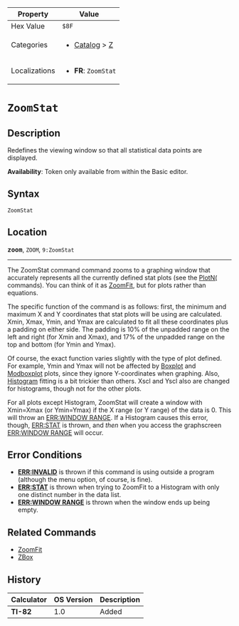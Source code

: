 | Property      | Value |
|---------------|-------|
| Hex Value     | `$8F`|
| Categories    | <ul><li>[Catalog](<../categories/Catalog.md>) > [Z](<../categories/Catalog.md#Z>)</li></ul> |
| Localizations | <ul><li><b>FR</b>: `ZoomStat`</li></ul> |

# `ZoomStat`

## Description
Redefines the viewing window so that all statistical data points are displayed.


<b>Availability</b>: Token only available from within the Basic editor.

## Syntax
`ZoomStat`

## Location
<tt><kbd><b>zoom</b></kbd></tt>, `ZOOM`, `9:ZoomStat`
<hr>

The ZoomStat command command zooms to a graphing window that accurately represents all the currently defined stat plots (see the [PlotN(](PlotN\(.md) commands). You can think of it as [ZoomFit](ZoomFit.md), but for plots rather than equations.

The specific function of the command is as follows: first, the minimum and maximum X and Y coordinates that stat plots will be using are calculated. Xmin, Xmax, Ymin, and Ymax are calculated to fit all these coordinates plus a padding on either side. The padding is 10% of the unpadded range on the left and right (for Xmin and Xmax), and 17% of the unpadded range on the top and bottom (for Ymin and Ymax).

Of course, the exact function varies slightly with the type of plot defined. For example, Ymin and Ymax will not be affected by [Boxplot](plotn#boxplot) and [Modboxplot](plotn#modboxplot) plots, since they ignore Y-coordinates when graphing. Also, [Histogram](plotn#histogram) fitting is a bit trickier than others. Xscl and Yscl also are changed for histograms, though not for the other plots.

For all plots except Histogram, ZoomStat will create a window with Xmin=Xmax (or Ymin=Ymax) if the X range (or Y range) of the data is 0. This will throw an [ERR:WINDOW RANGE](errors#windowrange). If a Histogram causes this error, though, [ERR:STAT](errors#stat) is thrown, and _then_ when you access the graphscreen [ERR:WINDOW RANGE](errors#windowrange) will occur.

## Error Conditions

*   **[ERR:INVALID](errors#invalid)** is thrown if this command is using outside a program (although the menu option, of course, is fine).
*   **[ERR:STAT](errors#stat)** is thrown when trying to ZoomFit to a Histogram with only one distinct number in the data list.
*   **[ERR:WINDOW RANGE](errors#windowrange)** is thrown when the window ends up being empty.

## Related Commands

*   [ZoomFit](ZoomFit.md)
*   [ZBox](ZBox.md)

## History
| Calculator | OS Version | Description |
|------------|------------|-------------|
| <b>TI-82</b> | 1.0 | Added |


